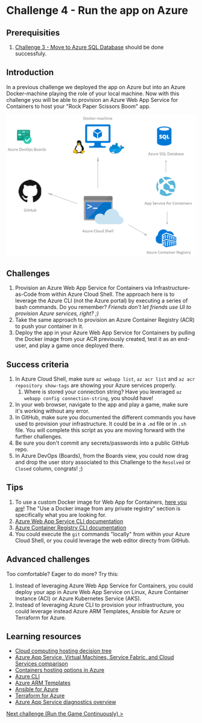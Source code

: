 # Challenge 4 - Run the app on Azure

## Prerequisities

1. [Challenge 3 - Move to Azure SQL Database](./MoveToAzureSql.md) should be done successfuly.

## Introduction

In a previous challenge we deployed the app on Azure but into an Azure Docker-machine playing the role of your local machine. Now with this challenge you will be able to provision an Azure Web App Service for Containers to host your "Rock Paper Scissors Boom" app.

![Run on Azure](../docs/RunOnAzure.png)

## Challenges

1. Provision an Azure Web App Service for Containers via Infrastructure-as-Code from within Azure Cloud Shell. The approach here is to leverage the Azure CLI (not the Azure portal) by executing a series of bash commands. Do you remember? *Friends don't let friends use UI to provision Azure services, right? ;)*
1. Take the same approach to provision an Azure Container Registry (ACR) to push your container in it. 
1. Deploy the app in your Azure Web App Service for Containers by pulling the Docker image from your ACR previously created, test it as an end-user, and play a game once deployed there.

## Success criteria

1. In Azure Cloud Shell, make sure `az webapp list`, `az acr list` and `az acr repository show-tags` are showing your Azure services properly.
   1. Where is stored your connection string? Have you leveraged `az webapp config connection-string`, you should have!
1. In your web browser, navigate to the app and play a game, make sure it's working without any error.
1. In GitHub, make sure you documented the different commands you have used to provision your infrastructure. It could be in a `.md` file or in `.sh` file. You will complete this script as you are moving forward with the further challenges.
  1. Be sure you don't commit any secrets/passwords into a public GitHub repo.
1. In Azure DevOps (Boards), from the Boards view, you could now drag and drop the user story associated to this Challenge to the `Resolved` or `Closed` column, congrats! ;)

## Tips

1. To use a custom Docker image for Web App for Containers, [here you are](https://docs.microsoft.com/en-us/azure/app-service/containers/tutorial-custom-docker-image)! The "Use a Docker image from any private registry" section is specifically what you are looking for.
1. [Azure Web App Service CLI documentation](https://docs.microsoft.com/en-us/cli/azure/webapp)
1. [Azure Container Registry CLI documentation](https://docs.microsoft.com/en-us/cli/azure/acr)
1. You could execute the `git` commands "locally" from within your Azure Cloud Shell, or you could leverage the web editor directy from GitHub.

## Advanced challenges

Too comfortable? Eager to do more? Try this:

1. Instead of leveraging Azure Web App Service for Containers, you could deploy your app in Azure Web App Service on Linux, Azure Container Instance (ACI) or Azure Kubernetes Service (AKS).
1. Instead of leveraging Azure CLI to provision your infrastructure, you could leverage instead Azure ARM Templates, Ansible for Azure or Terraform for Azure.

## Learning resources

- [Cloud computing hosting decision tree](https://docs.microsoft.com/en-us/azure/architecture/guide/technology-choices/compute-decision-tree)
- [Azure App Service, Virtual Machines, Service Fabric, and Cloud Services comparison](https://docs.microsoft.com/en-us/azure/app-service/choose-web-site-cloud-service-vm)
- [Containers hosting options in Azure](https://azure.microsoft.com/en-us/overview/containers/)
- [Azure CLI](https://docs.microsoft.com/en-us/cli/azure)
- [Azure ARM Templates](https://docs.microsoft.com/en-us/azure/azure-resource-manager/)
- [Ansible for Azure](https://docs.microsoft.com/en-us/azure/ansible/)
- [Terraform for Azure](https://docs.microsoft.com/en-us/azure/terraform/)
- [Azure App Service diagnostics overview](https://docs.microsoft.com/en-us/azure/app-service/app-service-diagnostics)

[Next challenge (Run the Game Continuously) >](./RunTheGameContinuously.md)